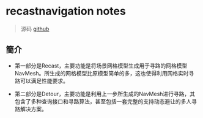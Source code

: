 # recastnavigation notes

> 源码 [github](https://github.com/recastnavigation/recastnavigation)

## 簡介
- 第一部分是Recast，主要功能是将场景网格模型生成用于寻路的网格模型NavMesh。所生成的网格模型比原模型简单的多，这也使得利用网格实时寻路可以满足性能要求。

- 第二部分是Detour，主要功能是利用上一步所生成的NavMesh进行寻路，其包含了多种查询接口和寻路算法，甚至包括一套完整的支持动态避让的多人寻路解决方案。




